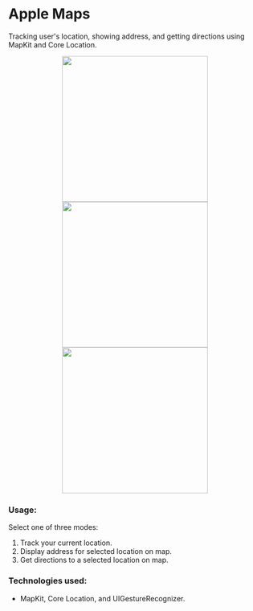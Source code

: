# Apple Maps
Tracking user's location, showing address, and getting directions using MapKit and Core Location.

<div align="center">
  <img src="https://user-images.githubusercontent.com/48848704/74084447-f3332380-4a77-11ea-97e5-47edd86754f3.gif" width="290">
  <img src="https://user-images.githubusercontent.com/48848704/74084491-4b6a2580-4a78-11ea-9857-31d880194a6f.gif" width="290">
  <img src="https://user-images.githubusercontent.com/48848704/74084528-ac91f900-4a78-11ea-93b6-3936fad3f77c.gif" width="290">
</div>

### Usage:
Select one of three modes:
1. Track your current location.
2. Display address for selected location on map.
3. Get directions to a selected location on map.

### Technologies used:
- MapKit, Core Location, and UIGestureRecognizer.